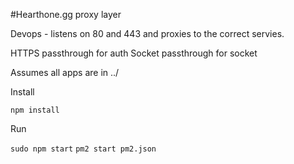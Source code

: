 #Hearthone.gg proxy layer

Devops - listens on 80 and 443 and proxies to the correct servies.

HTTPS passthrough for auth
Socket passthrough for socket

Assumes all apps are in ../

Install

``npm install``

Run

```sudo npm start```
```pm2 start pm2.json```

